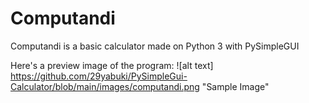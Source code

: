 # Computandi
Computandi is a basic calculator made on Python 3 with PySimpleGUI

Here's a preview image of the program:
![alt text] https://github.com/29yabuki/PySimpleGui-Calculator/blob/main/images/computandi.png "Sample Image"
